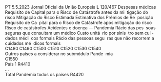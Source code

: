 PT  5.5.2023 Jornal Oficial da União Europeia L 120/467
 Despesas médicas  
Requisito de 
Capital para 
o Risco de 
Catástrofe 
antes da mi ­
tigação do 
risco  Mitigação do 
Risco Estimada  Estimativa dos 
Prémios de Re ­
posição  Requisito de Ca ­
pital para o Risco 
de Catástrofe 
após mitigação 
do risco  Risco de catástrofes Acidentes e doença — Pandemia  Rácio das pes ­
soas seguras que 
consultam um 
médico  Custo unitá ­
rio por sinis ­
tro sem cui ­
dados médi ­
cos formais  Rácio das 
pessoas segu ­
ras que não 
recorrem a 
cuidados mé ­
dicos formais  
C1480  C1490  C1500  C1510  C1520  C1530  C1540  
Outros países a considerar no submódulo Pande ­
mia  
C1550  
País 1  R4410  
…  
Total Pandemia todos os países  R4420